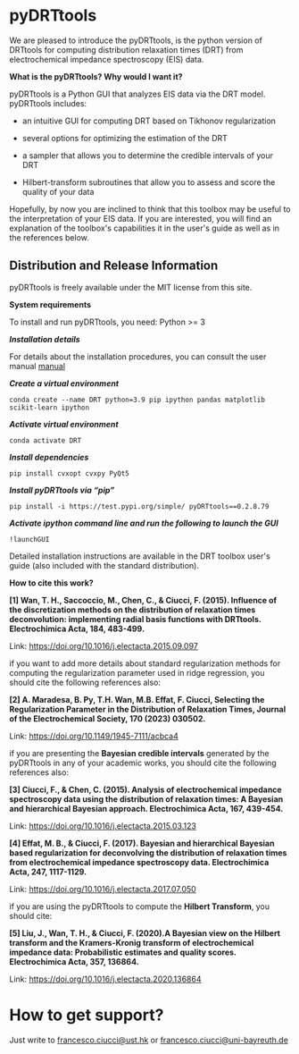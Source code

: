 # pyDRTtools

We are pleased to introduce the pyDRTtools, is the python version of DRTtools for computing distribution relaxation times (DRT) from electrochemical impedance spectroscopy (EIS) data. 

**What is the pyDRTtools? Why would I want it?**

pyDRTtools is a Python GUI that analyzes EIS data via the DRT model. pyDRTtools includes:

- an intuitive GUI for computing DRT based on Tikhonov regularization

- several options for optimizing the estimation of the DRT

- a sampler that allows you to determine the credible intervals of your DRT

- Hilbert-transform subroutines that allow you to assess and score the quality of your data

Hopefully, by now you are inclined to think that this toolbox may be useful to the interpretation of your EIS data. If you are interested, you will find an explanation of the toolbox's capabilities it in the user's guide as well as in the references below.

## Distribution and Release Information

pyDRTtools is freely available under the MIT license from this site.

**System requirements**

To install and run pyDRTtools, you need: Python >= 3

***Installation details***

For details about the installation procedures, you can consult the user manual [manual](manual)

***Create a virtual environment***
```
conda create --name DRT python=3.9 pip ipython pandas matplotlib scikit-learn ipython
```
***Activate virtual environment***
```
conda activate DRT
```
***Install dependencies***
```
pip install cvxopt cvxpy PyQt5
```
***Install pyDRTtools via “pip”***
```
pip install -i https://test.pypi.org/simple/ pyDRTtools==0.2.8.79
```
***Activate ipython command line and run the following to launch the GUI***
```
!launchGUI
```
Detailed installation instructions are available in the DRT toolbox user's guide (also included with the standard distribution).

**How to cite this work?**

**[1] Wan, T. H., Saccoccio, M., Chen, C., & Ciucci, F. (2015). Influence of the discretization methods on the distribution of relaxation times deconvolution: implementing radial basis functions with DRTtools. Electrochimica Acta, 184, 483-499.**

Link: https://doi.org/10.1016/j.electacta.2015.09.097

if you want to add more details about standard regularization methods for computing the regularization parameter used in ridge regression, you should cite the following references also:

**[2] A. Maradesa, B. Py, T.H. Wan, M.B. Effat, F. Ciucci, Selecting the Regularization Parameter in the Distribution of Relaxation Times, Journal of the Electrochemical Society, 170 (2023) 030502.**

Link: https://doi.org/10.1149/1945-7111/acbca4

if you are presenting the **Bayesian credible intervals** generated by the pyDRTtools in any of your academic works, you should cite the following references also:

**[3] Ciucci, F., & Chen, C. (2015). Analysis of electrochemical impedance spectroscopy data using the distribution of relaxation times: A Bayesian and hierarchical Bayesian approach. Electrochimica Acta, 167, 439-454.**

Link: https://doi.org/10.1016/j.electacta.2015.03.123

**[4] Effat, M. B., & Ciucci, F. (2017). Bayesian and hierarchical Bayesian based regularization for deconvolving the distribution of relaxation times from electrochemical impedance spectroscopy data. Electrochimica Acta, 247, 1117-1129.**

Link: https://doi.org/10.1016/j.electacta.2017.07.050

if you are using the pyDRTtools to compute the **Hilbert Transform**, you should cite:

**[5] Liu, J., Wan, T. H., & Ciucci, F. (2020).A Bayesian view on the Hilbert transform and the Kramers-Kronig transform of electrochemical impedance data: Probabilistic estimates and quality scores. Electrochimica Acta, 357, 136864.**

Link: https://doi.org/10.1016/j.electacta.2020.136864


# **How to get support?**

Just write to francesco.ciucci@ust.hk or francesco.ciucci@uni-bayreuth.de
